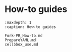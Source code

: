 # How-to guides

```{toctree}
:maxdepth: 1
:caption: How-to guides

Fork-PR_How-to.md
PrepareYAML.md
cellbbox_use.md